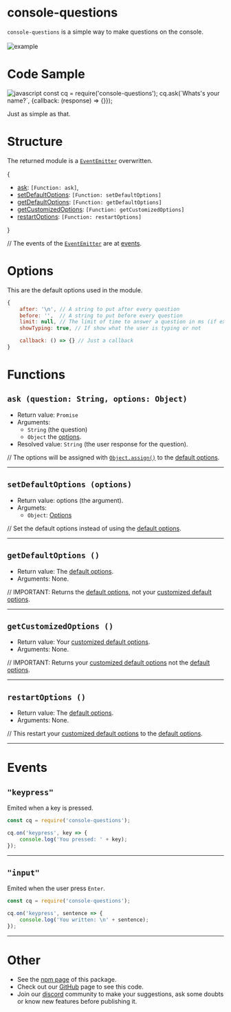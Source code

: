 console-questions
=================

`console-questions` is a simple way to make questions on the console.
\
\
![example](https://cq-storage.javalsai9199.repl.co/docs/1.1.0/rounded-banner.png)


Code Sample
===========

![
    ```javascript
    const cq = require('console-questions');
    cq.ask(`Whats's your name?`, {callback: (response) => {}});
    ```
](https://cq-storage.javalsai9199.repl.co/docs/1.1.0/1.gif)

Just as simple as that.





Structure
=========

The returned module is a [`EventEmitter`](https://nodejs.org/api/events.html#events_class_eventemitter) overwritten.

\{

* [ask](#ask-question-string-options-object): `[Function: ask]`,
* [setDefaultOptions](#setdefaultoptions-options): `[Function: setDefaultOptions]`
* [getDefaultOptions](#getdefaultoptions-): `[Function: getDefaultOptions]`
* [getCustomizedOptions](#getcustomizedoptions-): `[Function: getCustomizedOptions]`
* [restartOptions](#restartoptions-): `[Function: restartOptions]`

}

// The events of the [`EventEmitter`](https://nodejs.org/api/events.html#events_class_eventemitter) are at [events](#Events).





Options
=======
This are the default options used in the module.

```javascript
{
    after: '\n', // A string to put after every question
    before: '',  // A string to put before every question
    limit: null, // The limit of time to answer a question in ms (if exceeded return null)
    showTyping: true, // If show what the user is typing or not

    callback: () => {} // Just a callback
}
```





Functions
=========

`ask (question: String, options: Object)`
-----------------------------------------
* Return value: `Promise`
* Arguments: 
  * `String` (the question)
  * `Object` the [options](#options).
* Resolved value: `String` (the user response for the question).

// The options will be assigned with [`Object.assign()`](https://developer.mozilla.org/en-US/docs/Web/JavaScript/Reference/Global_Objects/Object/assign) to the [default options](#options).

---

`setDefaultOptions (options)`
-----------------------------
* Return value: options (the argument).
* Argumets:
  * `Object`: [Options](#options)

// Set the default options instead of using the [default options](#options).

---

`getDefaultOptions ()`
----------------------
* Return value: The [default options](#options).
* Arguments: None.

// IMPORTANT: Returns the [default options](#options), not your [customized default options](#setdefaultoptions-options).

---

`getCustomizedOptions ()`
-------------------------
* Return value: Your [customized default options](#setdefaultoptions-options).
* Arguments: None.

// IMPORTANT: Returns your [customized default options](#setdefaultoptions-options) not the [default options](#options).

---

`restartOptions ()`
-------------------
* Return value: The [default options](#options).
* Arguments: None.

// This restart your [customized default options](#setdefaultoptions-options) to the [default options](#options).

---


Events
======
`"keypress"`
------------

Emited when a key is pressed.
```javascript
const cq = require('console-questions');

cq.on('keypress', key => {
    console.log('You pressed: ' + key);
});
```
---

`"input"`
---------

Emited when the user press `Enter`.
```javascript
const cq = require('console-questions');

cq.on('keypress', sentence => {
    console.log('You written: \n' + sentence);
});
```
---






Other
=====

* See the [npm page](https://www.npmjs.com/package/console-questions) of this package.
* Check out our [GitHub](https://github.com/javalsai/ask) page to see this code.
* Join our [discord](https://discord.gg/Qy6s2DhWBF) community to make your suggestions, ask some doubts or know new features before publishing it.